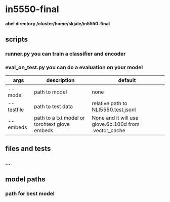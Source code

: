 # in5550-final
#### abel directory /cluster/home/skjale/in5550-final
## scripts
### runner.py you can train a classifier and encoder

### eval_on_test.py you can do a evaluation on your model
args | description | default
--- | --- | ---
--model | path to model | none
--testfile | path to test data | relative path to NLI5550.test.jsonl
--embeds | path to a txt model or torchtext glove embeds | None and it will use glove.6b.100d from .vector_cache

## files and tests
### ...

## model paths
### path for best model
